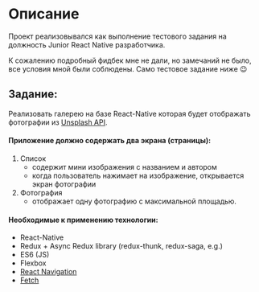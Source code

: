 # Описание
Проект реализовывался как выполнение тестового задания на должность Junior React Native разработчика. 

К сожалению подробный фидбек мне не дали, но замечаний не было, все условия мной были соблюдены. Само тестовое задание ниже 😉

## Задание:
Реализовать галерею на базе React-Native которая будет отображать фотографии из [Unsplash API](https://unsplash.com/documentation).

#### Приложение должно содержать два экрана (страницы):
1. Список
   * содержит мини изображения с названием и автором
   * когда пользователь нажимает на изображение, открывается экран фотографии 
2. Фотография
   * отображает одну фотографию с максимальной площадью.

#### Необходимые к применению технологии:
* React-Native
* Redux + Async Redux library (redux-thunk, redux-saga, e.g.)
* ES6 (JS)
* Flexbox
* [React Navigation](https://reactnative.dev/docs/navigation)
* [Fetch](developer.mozilla.org/en-US/docs/Web/API/Fetch_API/Using_Fetch)
